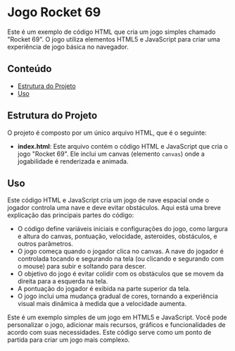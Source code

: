 # Jogo Rocket 69

Este é um exemplo de código HTML que cria um jogo simples chamado "Rocket 69". O jogo utiliza elementos HTML5 e JavaScript para criar uma experiência de jogo básica no navegador.

## Conteúdo

- [Estrutura do Projeto](#estrutura-do-projeto)
- [Uso](#uso)

## Estrutura do Projeto

O projeto é composto por um único arquivo HTML, que é o seguinte:

- **index.html**: Este arquivo contém o código HTML e JavaScript que cria o jogo "Rocket 69". Ele inclui um canvas (elemento `canvas`) onde a jogabilidade é renderizada e animada.

## Uso

Este código HTML e JavaScript cria um jogo de nave espacial onde o jogador controla uma nave e deve evitar obstáculos. Aqui está uma breve explicação das principais partes do código:

- O código define variáveis iniciais e configurações do jogo, como largura e altura do canvas, pontuação, velocidade, asteroides, obstáculos, e outros parâmetros.
- O jogo começa quando o jogador clica no canvas. A nave do jogador é controlada tocando e segurando na tela (ou clicando e segurando com o mouse) para subir e soltando para descer.
- O objetivo do jogo é evitar colidir com os obstáculos que se movem da direita para a esquerda na tela.
- A pontuação do jogador é exibida na parte superior da tela.
- O jogo inclui uma mudança gradual de cores, tornando a experiência visual mais dinâmica à medida que a velocidade aumenta.

Este é um exemplo simples de um jogo em HTML5 e JavaScript. Você pode personalizar o jogo, adicionar mais recursos, gráficos e funcionalidades de acordo com suas necessidades. Este código serve como um ponto de partida para criar um jogo mais complexo.
